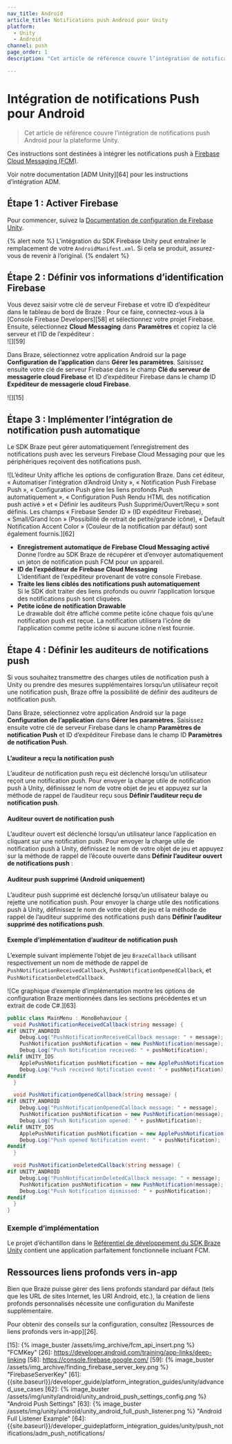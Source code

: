 ```yaml
---
nav_title: Android
article_title: Notifications push Android pour Unity
platform: 
  - Unity
  - Android
channel: push
page_order: 1
description: "Cet article de référence couvre l’intégration de notifications push Android pour la plateforme Unity."

---
```


# Intégration de notifications Push pour Android

> Cet article de référence couvre l’intégration de notifications push Android pour la plateforme Unity.

Ces instructions sont destinées à intégrer les notifications push à [Firebase Cloud Messaging (FCM)][9].

Voir notre documentation [ADM Unity][64] pour les instructions d’intégration ADM.

## Étape 1 : Activer Firebase

Pour commencer, suivez la [Documentation de configuration de Firebase Unity][11].

{% alert note %}
L’intégration du SDK Firebase Unity peut entraîner le remplacement de votre `AndroidManifest.xml`. Si cela se produit, assurez-vous de revenir à l’original.
{% endalert %}

## Étape 2 : Définir vos informations d’identification Firebase

Vous devez saisir votre clé de serveur Firebase et votre ID d’expéditeur dans le tableau de bord de Braze : Pour ce faire, connectez-vous à la [Console Firebase Developers][58] et sélectionnez votre projet Firebase. Ensuite, sélectionnez **Cloud Messaging** dans **Paramètres** et copiez la clé serveur et l’ID de l’expéditeur :<br>![][59]

Dans Braze, sélectionnez votre application Android sur la page **Configuration de l’application** dans **Gérer les paramètres**. Saisissez ensuite votre clé de serveur Firebase dans le champ **Clé du serveur de messagerie cloud Firebase** et ID d’expéditeur Firebase dans le champ ID **Expéditeur de messagerie cloud Firebase**.

![][15]

## Étape 3 : Implémenter l’intégration de notification push automatique

Le SDK Braze peut gérer automatiquement l’enregistrement des notifications push avec les serveurs Firebase Cloud Messaging pour que les périphériques reçoivent des notifications push.

![L’éditeur Unity affiche les options de configuration Braze. Dans cet éditeur, « Automatiser l’intégration d’Android Unity », « Notification Push Firebase Push », « Configuration Push gère les liens profonds Push automatiquement », « Configuration Push Rendu HTML des notification push activé » et « Définir les auditeurs Push Supprimé/Ouvert/Reçu » sont définis. Les champs « Firebase Sender ID » (ID expéditeur Firebase), « Small/Grand Icon » (Possibilité de retrait de petite/grande icône), « Default Notification Accent Color » (Couleur de la notification par défaut) sont également fournis.][62]

- **Enregistrement automatique de Firebase Cloud Messaging activé**<br> Donne l’ordre au SDK Braze de récupérer et d’envoyer automatiquement un jeton de notification push FCM pour un appareil. 
- **ID de l’expéditeur de Firebase Cloud Messaging**<br> L’identifiant de l’expéditeur provenant de votre console Firebase.
- **Traite les liens ciblés des notifications push automatiquement**<br> Si le SDK doit traiter des liens profonds ou ouvrir l’application lorsque des notifications push sont cliquées.
- **Petite icône de notification Drawable**<br>Le drawable doit être affiché comme petite icône chaque fois qu’une notification push est reçue. La notification utilisera l’icône de l’application comme petite icône si aucune icône n’est fournie.

## Étape 4 : Définir les auditeurs de notifications push

Si vous souhaitez transmettre des charges utiles de notification push à Unity ou prendre des mesures supplémentaires lorsqu’un utilisateur reçoit une notification push, Braze offre la possibilité de définir des auditeurs de notification push.

Dans Braze, sélectionnez votre application Android sur la page **Configuration de l’application** dans **Gérer les paramètres**. Saisissez ensuite votre clé de serveur Firebase dans le champ **Paramètres de notification Push** et ID d’expéditeur Firebase dans le champ ID **Paramètres de notification Push**.

#### L’auditeur a reçu la notification push

L’auditeur de notification push reçu est déclenché lorsqu’un utilisateur reçoit une notification push. Pour envoyer la charge utile de notification push à Unity, définissez le nom de votre objet de jeu et appuyez sur la méthode de rappel de l’auditeur reçu sous **Définir l’auditeur reçu de notification push**.

#### Auditeur ouvert de notification push

L’auditeur ouvert est déclenché lorsqu’un utilisateur lance l’application en cliquant sur une notification push. Pour envoyer la charge utile de notification push à Unity, définissez le nom de votre objet de jeu et appuyez sur la méthode de rappel de l’écoute ouverte dans **Définir l’auditeur ouvert de notifications push** :

#### Auditeur push supprimé (Android uniquement)

L’auditeur push supprimé est déclenché lorsqu’un utilisateur balaye ou rejette une notification push. Pour envoyer la charge utile des notifications push à Unity, définissez le nom de votre objet de jeu et la méthode de rappel de l’auditeur supprimé des notifications push dans **Définir l’auditeur supprimé des notifications push**.

#### Exemple d’implémentation d’auditeur de notification push

L’exemple suivant implémente l’objet de jeu `BrazeCallback` utilisant respectivement un nom de méthode de rappel de `PushNotificationReceivedCallback`, `PushNotificationOpenedCallback`, et `PushNotificationDeletedCallback`.

![Ce graphique d’exemple d’implémentation montre les options de configuration Braze mentionnées dans les sections précédentes et un extrait de code C#.][63]

```csharp
public class MainMenu : MonoBehaviour {
  void PushNotificationReceivedCallback(string message) {
#if UNITY_ANDROID
    Debug.Log("PushNotificationReceivedCallback message: " + message);
    PushNotification pushNotification = new PushNotification(message);
    Debug.Log("Push Notification received: " + pushNotification);   
#elif UNITY_IOS
    ApplePushNotification pushNotification = new ApplePushNotification(message);
    Debug.Log("Push received Notification event: " + pushNotification);   
#endif  
  }

  void PushNotificationOpenedCallback(string message) {
#if UNITY_ANDROID
    Debug.Log("PushNotificationOpenedCallback message: " + message);
    PushNotification pushNotification = new PushNotification(message);
    Debug.Log("Push Notification opened: " + pushNotification);  
#elif UNITY_IOS
    ApplePushNotification pushNotification = new ApplePushNotification(message);
    Debug.Log("Push opened Notification event: " + pushNotification);   
#endif  
  }

  void PushNotificationDeletedCallback(string message) {
#if UNITY_ANDROID
    Debug.Log("PushNotificationDeletedCallback message: " + message);
    PushNotification pushNotification = new PushNotification(message);
    Debug.Log("Push Notification dismissed: " + pushNotification);  
#endif
  }
}
```

### Exemple d’implémentation

Le projet d’échantillon dans le [Référentiel de développement du SDK Braze Unity][13] contient une application parfaitement fonctionnelle incluant FCM.

## Ressources liens profonds vers in-app

Bien que Braze puisse gérer des liens profonds standard par défaut (tels que les URL de sites Internet, les URI Android, etc.), la création de liens profonds personnalisés nécessite une configuration du Manifeste supplémentaire.

Pour obtenir des conseils sur la configuration, consultez [Ressources de liens profonds vers in-app][26].

[8]: {{site.baseurl}}/developer_guide/platform_integration_guides/android/push_notifications/troubleshooting/
[9]: https://firebase.google.com/docs/cloud-messaging/
[11]: https://firebase.google.com/docs/unity/setup
[12]: https://firebase.google.com/docs/android/setup
[13]: https://github.com/Appboy/appboy-unity-sdk/tree/master/unity-samples
[15]: {% image_buster /assets/img_archive/fcm_api_insert.png %} "FCMKey"
[26]: https://developer.android.com/training/app-links/deep-linking
[58]: https://console.firebase.google.com/
[59]: {% image_buster /assets/img_archive/finding_firebase_server_key.png %} "FirebaseServerKey"
[61]: {{site.baseurl}}/developer_guide/platform_integration_guides/unity/advanced_use_cases
[62]: {% image_buster /assets/img/unity/android/unity_android_push_settings_config.png %} "Android Push Settings"
[63]: {% image_buster /assets/img/unity/android/unity_android_full_push_listener.png %} "Android Full Listener Example"
[64]: {{site.baseurl}}/developer_guideplatform_integration_guides/unity/push_notifications/adm_push_notifications/
